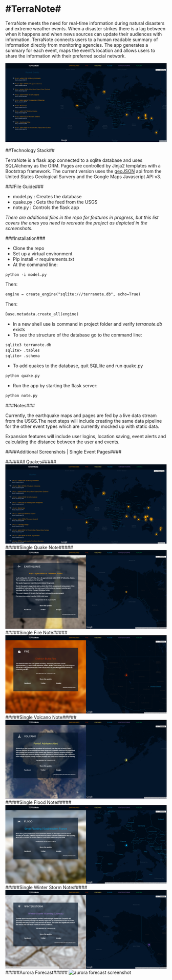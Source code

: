 #TerraNote#
=========

TerraNote meets the need for real-time information during natural disasters and extreme weather events. When a disaster strikes there is a lag between when it happens and when news sources can update their audiences with information. TerraNote connects users to a human readable summary of information directly from monitoring agencies. The app generates a summary for each event, maps the event’s location and allows users to share the information with their preferred social network.

![homepage screenshot](https://raw.githubusercontent.com/HBCompass/terranote/master/screenshots/TerraNote_home.PNG)

##Technology Stack##

TerraNote is a flask app connected to a sqlite database and uses SQLAlchemy as the ORM. Pages are controlled by Jinja2 templates with a Bootstrap framework. The current version uses the [geoJSON](http://earthquake.usgs.gov/earthquakes/feed/v1.0/geojson.php) api from the United States Geological Survery and the Google Maps Javascript API v3. 

###File Guide###

- model.py : Creates the database
- quake.py : Gets the feed from the USGS
- note.py : Controls the flask app

*There are additional files in the repo for features in progress, but this list covers the ones you need to recreate the project as depicted in the screenshots.*

###Installation###

- Clone the repo
- Set up a virtual environment
- Pip install -r requirements.txt
- At the command line: 

```xml
python -i model.py
```
Then:

```xml
engine = create_engine("sqlite:///terranote.db", echo=True)
```
Then: 

```xml
Base.metadata.create_all(engine)
```
- In a new shell use ls command in project folder and verify *terranote.db* exists
- To see the structure of the database go to the command line:
```xml
sqlite3 terranote.db
sqlite> .tables
sqlite> .schema
```
- To add quakes to the database, quit SQLlite and run quake.py
```xml
python quake.py
```
- Run the app by starting the flask server:
```xml
python note.py
```

###Notes###

Currently, the earthquake maps and pages are fed by a live data stream from the USGS.The next steps will include creating the same data pipeline for the other event types which are currently mocked up with static data.

Expansion features will include user logins, location saving, event alerts and calculating the distance between the user and events.

####Additional Screenshots | Single Event Pages####

#####All Quakes#####
![earthquakes screenshot](https://raw.githubusercontent.com/HBCompass/terranote/master/screenshots/TerraNote_earthquakes.PNG)
#####Single Quake Note#####
![single quake event screenshot](https://raw.githubusercontent.com/HBCompass/terranote/master/screenshots/TerraNote_quake-summary.PNG)
#####Single Fire Note#####
![single fire event screenshot](https://raw.githubusercontent.com/HBCompass/terranote/master/screenshots/TerraNote_fire-summary.PNG)
#####Single Volcano Note#####
![single volcano event screenshot](https://raw.githubusercontent.com/HBCompass/terranote/master/screenshots/TerraNote_volcano-summary.PNG)
#####Single Flood Note#####
![single flood event screenshot](https://raw.githubusercontent.com/HBCompass/terranote/master/screenshots/TerraNote_flood-summary.PNG)
#####Single Winter Storm  Note#####
![single storm event screenshot](https://raw.githubusercontent.com/HBCompass/terranote/master/screenshots/TerraNote_winter-summary.PNG)
#####Aurora Forecast#####
![aurora forecast screenshot](https://raw.githubusercontent.com/HBCompass/terranote/master/screenshots/TerraNote_aurora-summary.PNG)
